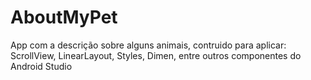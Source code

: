 # AboutMyPet

App com a descrição sobre alguns animais, contruido para aplicar: ScrollView, LinearLayout, Styles, Dimen, entre outros componentes do Android Studio
